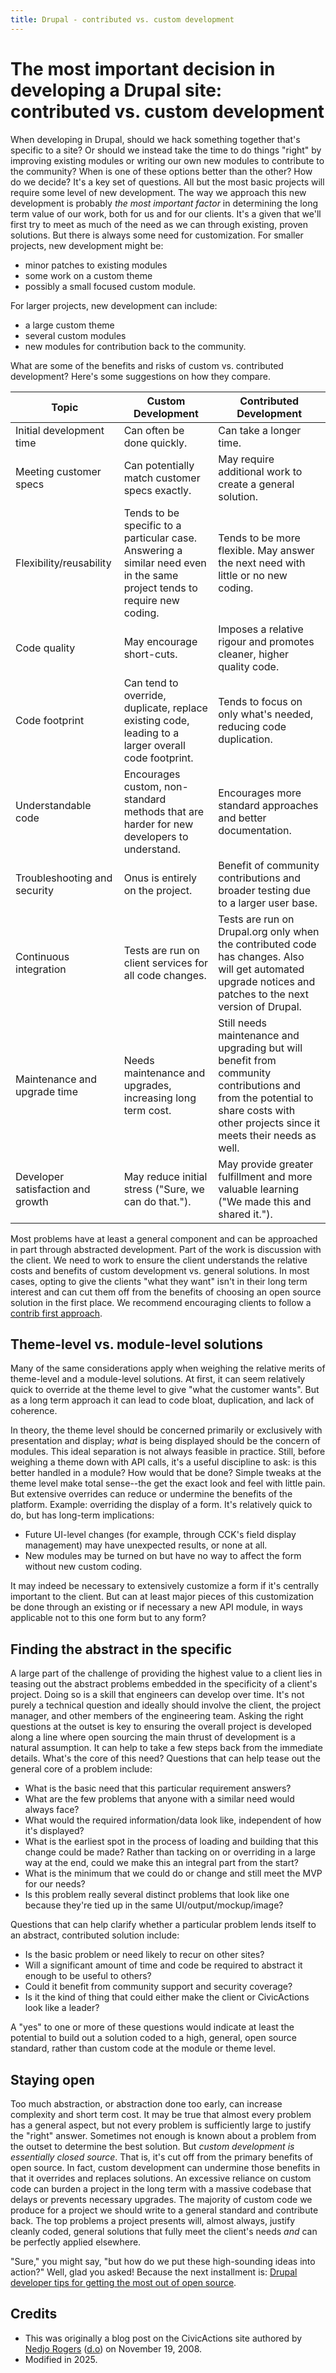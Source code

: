 ```yaml
---
title: Drupal - contributed vs. custom development
---
```


# The most important decision in developing a Drupal site: contributed vs. custom development

When developing in Drupal, should we hack something together that's specific to a site? Or should we instead take the time to do things "right" by improving existing modules or writing our own new modules to contribute to the community? When is one of these options better than the other? How do we decide? It's a key set of questions. All but the most basic projects will require some level of new development. The way we approach this new development is probably _the most important factor_ in determining the long term value of our work, both for us and for our clients. It's a given that we'll first try to meet as much of the need as we can through existing, proven solutions. But there is always some need for customization. For smaller projects, new development might be:

- minor patches to existing modules
- some work on a custom theme
- possibly a small focused custom module.

For larger projects, new development can include:

- a large custom theme
- several custom modules
- new modules for contribution back to the community.

What are some of the benefits and risks of custom vs. contributed development? Here's some suggestions on how they compare.

| Topic                             | Custom Development                                                                                                        | Contributed Development                                                                                                                                                           |
| --------------------------------- | ------------------------------------------------------------------------------------------------------------------------- | --------------------------------------------------------------------------------------------------------------------------------------------------------------------------------- |
| Initial development time          | Can often be done quickly.                                                                                                | Can take a longer time.                                                                                                                                                           |
| Meeting customer specs            | Can potentially match customer specs exactly.                                                                             | May require additional work to create a general solution.                                                                                                                         |
| Flexibility/reusability           | Tends to be specific to a particular case. Answering a similar need even in the same project tends to require new coding. | Tends to be more flexible. May answer the next need with little or no new coding.                                                                                                 |
| Code quality                      | May encourage short-cuts.                                                                                                 | Imposes a relative rigour and promotes cleaner, higher quality code.                                                                                                              |
| Code footprint                    | Can tend to override, duplicate, replace existing code, leading to a larger overall code footprint.                       | Tends to focus on only what's needed, reducing code duplication.                                                                                                                  |
| Understandable code               | Encourages custom, non-standard methods that are harder for new developers to understand.                                 | Encourages more standard approaches and better documentation.                                                                                                                     |
| Troubleshooting and security      | Onus is entirely on the project.                                                                                          | Benefit of community contributions and broader testing due to a larger user base.                                                                                                 |
| Continuous integration            | Tests are run on client services for all code changes.                                                                    | Tests are run on Drupal.org only when the contributed code has changes. Also will get automated upgrade notices and patches to the next version of Drupal.                        |
| Maintenance and upgrade time      | Needs maintenance and upgrades, increasing long term cost.                                                                | Still needs maintenance and upgrading but will benefit from community contributions and from the potential to share costs with other projects since it meets their needs as well. |
| Developer satisfaction and growth | May reduce initial stress ("Sure, we can do that.").                                                                      | May provide greater fulfillment and more valuable learning ("We made this and shared it.").                                                                                       |

Most problems have at least a general component and can be approached in part through abstracted development. Part of the work is discussion with the client. We need to work to ensure the client understands the relative costs and benefits of custom development vs. general solutions. In most cases, opting to give the clients "what they want" isn't in their long term interest and can cut them off from the benefits of choosing an open source solution in the first place. We recommend encouraging clients to follow a [contrib first approach](../../../common-practices-tools/contribution/contrib-first.md).

## Theme-level vs. module-level solutions

Many of the same considerations apply when weighing the relative merits of theme-level and a module-level solutions. At first, it can seem relatively quick to override at the theme level to give "what the customer wants". But as a long term approach it can lead to code bloat, duplication, and lack of coherence.

In theory, the theme level should be concerned primarily or exclusively with presentation and display; _what_ is being displayed should be the concern of modules. This ideal separation is not always feasible in practice. Still, before weighing a theme down with API calls, it's a useful discipline to ask: is this better handled in a module? How would that be done? Simple tweaks at the theme level make total sense--the get the exact look and feel with little pain. But extensive overrides can reduce or undermine the benefits of the platform. Example: overriding the display of a form. It's relatively quick to do, but has long-term implications:

- Future UI-level changes (for example, through CCK's field display management) may have unexpected results, or none at all.
- New modules may be turned on but have no way to affect the form without new custom coding.

It may indeed be necessary to extensively customize a form if it's centrally important to the client. But can at least major pieces of this customization be done through an existing or if necessary a new API module, in ways applicable not to this one form but to any form?

## Finding the abstract in the specific

A large part of the challenge of providing the highest value to a client lies in teasing out the abstract problems embedded in the specificity of a client's project. Doing so is a skill that engineers can develop over time. It's not purely a technical question and ideally should involve the client, the project manager, and other members of the engineering team. Asking the right questions at the outset is key to ensuring the overall project is developed along a line where open sourcing the main thrust of development is a natural assumption. It can help to take a few steps back from the immediate details. What's the core of this need? Questions that can help tease out the general core of a problem include:

- What is the basic need that this particular requirement answers?
- What are the few problems that anyone with a similar need would always face?
- What would the required information/data look like, independent of how it's displayed?
- What is the earliest spot in the process of loading and building that this change could be made? Rather than tacking on or overriding in a large way at the end, could we make this an integral part from the start?
- What is the minimum that we could do or change and still meet the MVP for our needs?
- Is this problem really several distinct problems that look like one because they're tied up in the same UI/output/mockup/image?

Questions that can help clarify whether a particular problem lends itself to an abstract, contributed solution include:

- Is the basic problem or need likely to recur on other sites?
- Will a significant amount of time and code be required to abstract it enough to be useful to others?
- Could it benefit from community support and security coverage?
- Is it the kind of thing that could either make the client or CivicActions look like a leader?

A "yes" to one or more of these questions would indicate at least the potential to build out a solution coded to a high, general, open source standard, rather than custom code at the module or theme level.

## Staying open

Too much abstraction, or abstraction done too early, can increase complexity and short term cost. It may be true that almost every problem has a general aspect, but not every problem is sufficiently large to justify the "right" answer. Sometimes not enough is known about a problem from the outset to determine the best solution. But _custom development is essentially closed source_. That is, it's cut off from the primary benefits of open source. In fact, custom development can undermine those benefits in that it overrides and replaces solutions. An excessive reliance on custom code can burden a project in the long term with a massive codebase that delays or prevents necessary upgrades. The majority of custom code we produce for a project we should write to a general standard and contribute back. The top problems a project presents will, almost always, justify cleanly coded, general solutions that fully meet the client's needs _and_ can be perfectly applied elsewhere.

"Sure," you might say, "but how do we put these high-sounding ideas into action?" Well, glad you asked! Because the next installment is: [Drupal developer tips for getting the most out of open source](drupal-developer-tips-for-getting-the-most-out-of-open-source.md).

## Credits

- This was originally a blog post on the CivicActions site authored by [Nedjo Rogers](https://nedjo.ca/) ([d.o](https://www.drupal.org/u/nedjo)) on November 19, 2008.
- Modified in 2025.

